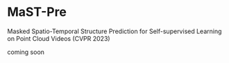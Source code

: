 # MaST-Pre

Masked Spatio-Temporal Structure Prediction for Self-supervised Learning on Point Cloud Videos (CVPR 2023)

coming soon

